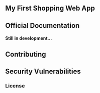 ## My First Shopping Web App


## Official Documentation

#### Still in development...

## Contributing


## Security Vulnerabilities


### License


